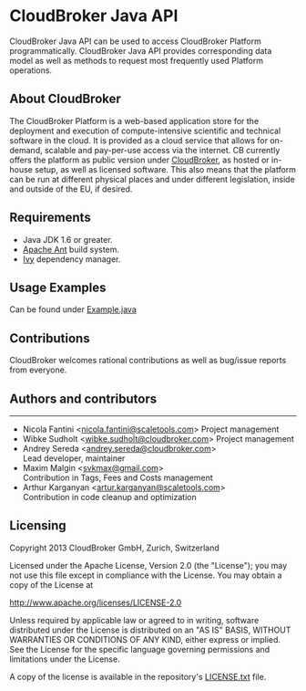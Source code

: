 # CloudBroker Java API

CloudBroker Java API can be used to access CloudBroker Platform programmatically. CloudBroker Java API provides corresponding 
data model as well as methods to request most frequently used Platform operations.

## About CloudBroker

The CloudBroker Platform is a web-based application store for the deployment and execution
of compute-intensive scientific and technical software in the cloud. It is provided as a cloud
service that allows for on-demand, scalable and pay-per-use access via the internet. CB
currently offers the platform as public version under [CloudBroker](https://platform.cloudbroker.com), as
hosted or in-house setup, as well as licensed software. This also means that the platform can
be run at different physical places and under different legislation, inside and outside of the EU,
if desired.

## Requirements

* Java JDK 1.6 or greater.
* [Apache Ant](http://ant.apache.org/) build system.
* [Ivy](http://ant.apache.org/ivy/) dependency manager.

## Usage Examples
Can be found under [Example.java]( https://github.com/CloudBroker/cbp-java-api/blob/master/example/Example.java )

## Contributions

CloudBroker welcomes rational contributions as well as bug/issue reports from everyone.

## Authors and contributors
------------------------

* Nicola Fantini <<nicola.fantini@scaletools.com>>
  Project management
* Wibke Sudholt <<wibke.sudholt@cloudbroker.com>>
  Project management
* Andrey Sereda <<andrey.sereda@cloudbroker.com>>  
  Lead developer, maintainer
* Maxim Malgin <<svkmax@gmail.com>>  
  Contribution in Tags, Fees and Costs management
* Arthur Karganyan <<artur.karganyan@scaletools.com>>  
  Contribution in code cleanup and optimization

## Licensing
Copyright 2013 CloudBroker GmbH, Zurich, Switzerland

Licensed under the Apache License, Version 2.0 (the "License");
you may not use this file except in compliance with the License.
You may obtain a copy of the License at

   http://www.apache.org/licenses/LICENSE-2.0

Unless required by applicable law or agreed to in writing, software
distributed under the License is distributed on an "AS IS" BASIS,
WITHOUT WARRANTIES OR CONDITIONS OF ANY KIND, either express or implied.
See the License for the specific language governing permissions and
limitations under the License.

A copy of the license is available in the repository's [LICENSE.txt]( https://github.com/CloudBroker/cbp-java-api/blob/master/LICENSE.txt ) file.
